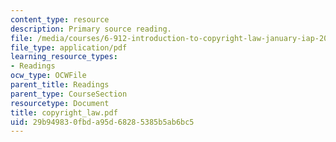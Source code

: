 ```yaml
---
content_type: resource
description: Primary source reading.
file: /media/courses/6-912-introduction-to-copyright-law-january-iap-2006/29b949830fbda95d68285385b5ab6bc5_copyright_law.pdf
file_type: application/pdf
learning_resource_types:
- Readings
ocw_type: OCWFile
parent_title: Readings
parent_type: CourseSection
resourcetype: Document
title: copyright_law.pdf
uid: 29b94983-0fbd-a95d-6828-5385b5ab6bc5
---
```


